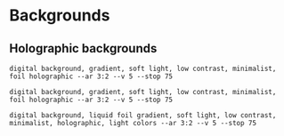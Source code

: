 # Backgrounds

## Holographic backgrounds

```
digital background, gradient, soft light, low contrast, minimalist, foil holographic --ar 3:2 --v 5 --stop 75
```

```
digital background, gradient, soft light, low contrast, minimalist, foil holographic --ar 3:2 --v 5 --stop 75
```

```
digital background, liquid foil gradient, soft light, low contrast, minimalist, holographic, light colors --ar 3:2 --v 5 --stop 75
```
